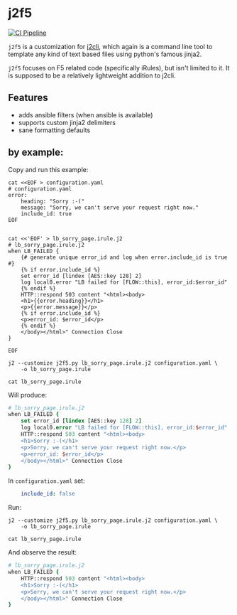 
# j2f5

[![CI Pipeline](https://github.com/simonkowallik/j2f5/actions/workflows/ci-pipeline.yaml/badge.svg)](https://github.com/simonkowallik/j2f5/actions/workflows/ci-pipeline.yaml)

`j2f5` is a customization for [j2cli](https://pypi.org/project/j2cli/), which again is a command line tool to template any kind of text based files using python's famous jinja2.

`j2f5` focuses on F5 related code (specifically iRules), but isn't limited to it. It is supposed to be a relatively lightweight addition to j2cli.

## Features

- adds ansible filters (when ansible is available)
- supports custom jinja2 delimiters
- sane formatting defaults


## by example:

Copy and run this example:

```shell
cat <<EOF > configuration.yaml
# configuration.yaml
error:
    heading: "Sorry :-("
    message: "Sorry, we can't serve your request right now."
    include_id: true
EOF


cat <<'EOF' > lb_sorry_page.irule.j2
# lb_sorry_page.irule.j2
when LB_FAILED {
    {# generate unique error_id and log when error.include_id is true #}
    {% if error.include_id %}
    set error_id [lindex [AES::key 128] 2]
    log local0.error "LB failed for [FLOW::this], error_id:$error_id"
    {% endif %}
    HTTP::respond 503 content "<html><body>
    <h1>{{error.heading}}</h1>
    <p>{{error.message}}</p>
    {% if error.include_id %}
    <p>error_id: $error_id</p>
    {% endif %}
    </body></html>" Connection Close
}

EOF

j2 --customize j2f5.py lb_sorry_page.irule.j2 configuration.yaml \
    -o lb_sorry_page.irule

cat lb_sorry_page.irule
```

Will produce:
```tcl
# lb_sorry_page.irule.j2
when LB_FAILED {
    set error_id [lindex [AES::key 128] 2]
    log local0.error "LB failed for [FLOW::this], error_id:$error_id"
    HTTP::respond 503 content "<html><body>
    <h1>Sorry :-(</h1>
    <p>Sorry, we can't serve your request right now.</p>
    <p>error_id: $error_id</p>
    </body></html>" Connection Close
}
```

In `configuration.yaml` set:
```yaml
    include_id: false
```

Run:
```shell
j2 --customize j2f5.py lb_sorry_page.irule.j2 configuration.yaml \
    -o lb_sorry_page.irule

cat lb_sorry_page.irule
```

And observe the result:

```tcl
# lb_sorry_page.irule.j2
when LB_FAILED {
    HTTP::respond 503 content "<html><body>
    <h1>Sorry :-(</h1>
    <p>Sorry, we can't serve your request right now.</p>
    </body></html>" Connection Close
}
```